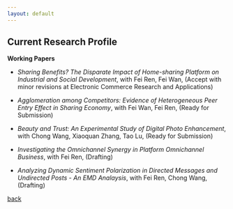 ```yaml
---
layout: default
---
```


## Current Research Profile
**Working Papers**

* _Sharing Benefits? The Disparate Impact of Home-sharing Platform on Industrial and Social Development_, with Fei Ren, Fei Wan, (Accept with minor revisions at Electronic Commerce Research and Applications)

* _Agglomeration among Competitors: Evidence of Heterogeneous Peer Entry Effect in Sharing Economy_, with Fei Wan, Fei Ren, (Ready for Submission)

* _Beauty and Trust: An Experimental Study of Digital Photo Enhancement_, with Chong Wang, Xiaoquan Zhang, Tao Lu, (Ready for Submission)

* _Investigating the Omnichannel Synergy in Platform Omnichannel Business_, with Fei Ren, (Drafting)

* _Analyzing Dynamic Sentiment Polarization in Directed Messages and Undirected Posts - An EMD Analaysis_, with Fei Ren, Chong Wang, (Drafting)

[back](./)

